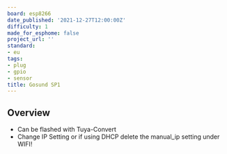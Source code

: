 ```yaml
---
board: esp8266
date_published: '2021-12-27T12:00:00Z'
difficulty: 1
made_for_esphome: false
project_url: ''
standard:
- eu
tags:
- plug
- gpio
- sensor
title: Gosund SP1
---
```


## Overview

- Can be flashed with Tuya-Convert
- Change IP Setting or if using DHCP delete the manual_ip setting under WIFI!